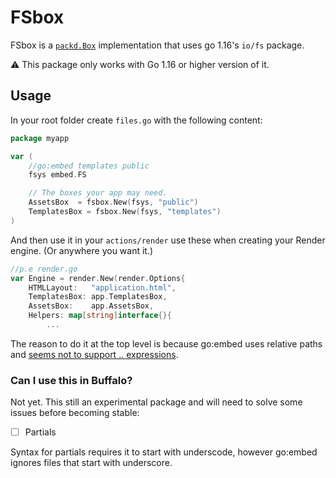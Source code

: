 # FSbox

FSbox is a [`packd.Box`](https://github.com/gobuffalo/packd) implementation that uses go 1.16's `io/fs` package.

⚠️ This package only works with Go 1.16 or higher version of it.
## Usage

In your root folder create `files.go` with the following content:

```go
package myapp

var (
    //go:embed templates public
    fsys embed.FS

    // The boxes your app may need.
    AssetsBox  = fsbox.New(fsys, "public")
    TemplatesBox = fsbox.New(fsys, "templates")
)
```

And then use it in your `actions/render` use these when creating your Render engine. (Or anywhere you want it.)

```go
//p.e render.go
var Engine = render.New(render.Options{
	HTMLLayout:   "application.html",
	TemplatesBox: app.TemplatesBox,
	AssetsBox:    app.AssetsBox,
	Helpers: map[string]interface{}{
        ...
```

The reason to do it at the top level is because go:embed uses relative paths and [seems not to support .. expressions](https://go.googlesource.com/proposal/+/master/design/draft-embed.md#go_embed-directives).

### Can I use this in Buffalo?

Not yet. This still an experimental package and will need to solve some issues before becoming stable:

- [ ] Partials

Syntax for partials requires it to start with underscode, however go:embed ignores files that start with underscore.
